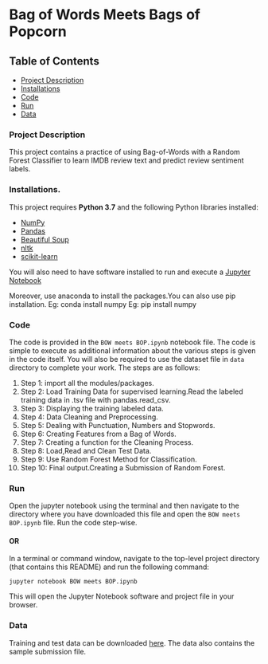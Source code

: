 # Bag of Words Meets Bags of Popcorn


## Table of Contents  
- [Project Description](#project-overview)
- [Installations](#install)
- [Code](#code)
- [Run](#run)
- [Data](#data)


### <a name="project-overview"></a>Project Description

This project contains a practice of using Bag-of-Words with a Random Forest Classifier to learn IMDB review text and predict review sentiment labels.


### <a name="install"></a>Installations.

This project requires **Python 3.7** and the following Python libraries installed:

- [NumPy](http://www.numpy.org/)
- [Pandas](https://pandas.pydata.org/)
- [Beautiful Soup](https://www.crummy.com/software/BeautifulSoup/)
- [nltk](http://www.nltk.org/)
- [scikit-learn](http://scikit-learn.org/stable/)

You will also need to have software installed to run and execute a [Jupyter Notebook](http://jupyter.org/)

Moreover, use anaconda to install the packages.You can also use pip installation.
Eg: conda install numpy
Eg: pip install numpy

### <a name="code"></a>Code

The code is provided in the `BOW meets BOP.ipynb` notebook file.
The code is simple to execute as additional information about the various steps is given in the code itself.
You will also be required to use the dataset file in `data` directory to complete your work.
The steps are as follows:
1) Step 1: import all the modules/packages.
2) Step 2: Load Training Data for supervised learning.Read the labeled training data in .tsv file with pandas.read_csv.
3) Step 3: Displaying the training labeled data.
4) Step 4: Data Cleaning and Preprocessing.
5) Step 5: Dealing with Punctuation, Numbers and Stopwords.
6) Step 6: Creating Features from a Bag of Words.
7) Step 7: Creating a function for the Cleaning Process.
8) Step 8: Load,Read and Clean Test Data.
9) Step 9: Use Random Forest Method for Classification.
10) Step 10: Final output.Creating a Submission of Random Forest.

### <a name="run"></a>Run

Open the jupyter notebook using the terminal and then navigate to the directory where you have downloaded this file and open the `BOW meets BOP.ipynb` file. Run the code step-wise.
   #### OR
In a terminal or command window, navigate to the top-level project directory (that contains this README) and run the following command:

```jupyter notebook BOW meets BOP.ipynb```

This will open the Jupyter Notebook software and project file in your browser.


### <a name='data'></a>Data

Training and test data can be downloaded [here](https://www.kaggle.com/c/word2vec-nlp-tutorial/data).
The data also contains the sample submission file.